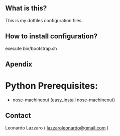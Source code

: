 ## What is this?

This is my dotfiles configuration files.


## How to install configuration?

execute bin/bootstrap.sh


## Apendix

# Python Prerequisites:
* nose-machineout (easy_install nose-machineout)

## Contact

Leonardo Lazzaro ( lazzaroleonardo@gmail.com )
